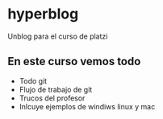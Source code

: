 # hyperblog
Unblog para el curso de platzi


## En este curso vemos todo
* Todo git
* Flujo de trabajo de git
* Trucos del profesor
* Inlcuye ejemplos de windiws linux y mac

